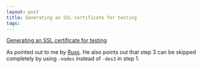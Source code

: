 ```yaml
---
layout: post
title: Generating an SSL certificate for testing
tags: 
---
```

[Generating an SSL certificate for
testing](http://www.akadia.com/services/ssh_test_certificate.html)

As pointed out to me by [Russ](http://russ.garrett.co.uk/). He also points out
that step 3 can be skipped completely by using `-nodes` instead of `-des3` in
step 1.

